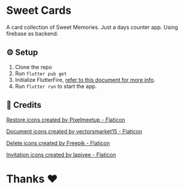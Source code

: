 # Sweet Cards

A card collection of Sweet Memories. Just a days counter app. 
Using firebase as backend.
## ⚙️ Setup

1. Clone the repo
2. Run `flutter pub get`
3. Initialize FlutterFire, [refer to this document for more info](https://firebase.flutter.dev/docs/cli).
4. Run `flutter run` to start the app.



## 📃 Credits   
<a href="https://www.flaticon.com/free-icons/restore" title="restore icons">Restore icons created by Pixelmeetup - Flaticon</a>

<a href="https://www.flaticon.com/free-icons/document" title="document icons">Document icons created by vectorsmarket15 - Flaticon</a>

<a href="https://www.flaticon.com/free-icons/delete" title="delete icons">Delete icons created by Freepik - Flaticon</a>

<a href="https://www.flaticon.com/free-icons/invitation" title="invitation icons">Invitation icons created by lapiyee - Flaticon</a>


# Thanks ❤️